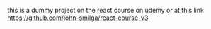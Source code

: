 this is a dummy project on the react course on udemy or at this link https://github.com/john-smilga/react-course-v3
